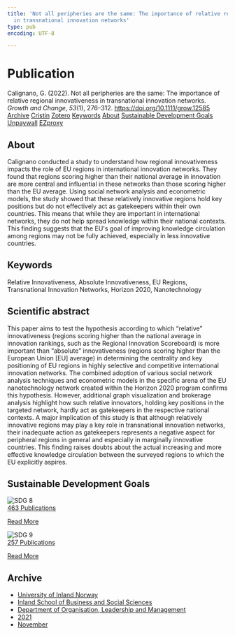 ```yaml
---
title: 'Not all peripheries are the same: The importance of relative regional innovativeness
  in transnational innovation networks'
type: pub
encoding: UTF-8

---
```

<h1>Publication</h1>
<article id="csl-bib-container-4AMUHQLX" class="csl-bib-container">
  <div class="csl-bib-body"> <div class="csl-entry">Calignano, G. (2022). Not all peripheries are the same: The importance of relative regional innovativeness in transnational innovation networks. <i>Growth and Change</i>, <i>53</i>(1), 276–312. <a href="https://doi.org/10.1111/grow.12585">https://doi.org/10.1111/grow.12585</a></div> </div>
  <div class="csl-bib-buttons">
    <a href="#taxonomy-article-4AMUHQLX" alt="archive" class="csl-bib-button">Archive</a>
    <a href="https://app.cristin.no/results/show.jsf?id=1962304" alt="Cristin" class="csl-bib-button">Cristin</a>
    <a href="http://zotero.org/groups/5881554/items/4AMUHQLX" alt="Zotero" class="csl-bib-button">Zotero</a>
    <a href="#keywords-article-4AMUHQLX" alt="keywords" class="csl-bib-button">Keywords</a>
    <a href="#about-article-4AMUHQLX" alt="about_pub" class="csl-bib-button">About</a>
    <a href="#sdg-article-4AMUHQLX" alt="sdg" class="csl-bib-button">Sustainable Development Goals</a>
    <a href="https://onlinelibrary.wiley.com/doi/pdfdirect/10.1111/grow.12585" alt="Unpaywall" class="csl-bib-button">Unpaywall</a>
    <a href="https://onlinelibrary.wiley.com/doi/pdfdirect/10.1111/grow.12585" alt="EZproxy" class="csl-bib-button">EZproxy</a>
  </div>
  <div id="csl-bib-meta-container-4AMUHQLX"></div>
</article>
<div id="csl-bib-meta-4AMUHQLX" class="csl-bib-meta">
  <article id="about-article-4AMUHQLX" class="about_pub-article">
    <h1>About</h1>
    Calignano conducted a study to understand how regional innovativeness impacts the role of EU regions in international innovation networks. They found that regions scoring higher than their national average in innovation are more central and influential in these networks than those scoring higher than the EU average. Using social network analysis and econometric models, the study showed that these relatively innovative regions hold key positions but do not effectively act as gatekeepers within their own countries. This means that while they are important in international networks, they do not help spread knowledge within their national contexts. This finding suggests that the EU's goal of improving knowledge circulation among regions may not be fully achieved, especially in less innovative countries.
  </article>
  <article id="keywords-article-4AMUHQLX" class="keywords-article">
    <h1>Keywords</h1>
    Relative Innovativeness, Absolute Innovativeness, EU Regions, Transnational Innovation Networks, Horizon 2020, Nanotechnology
  </article>
  <article id="abstract-article-4AMUHQLX" class="abstract-article">
    <h1>Scientific abstract</h1>
    This paper aims to test the hypothesis according to which “relative” innovativeness (regions scoring higher than the national average in innovation rankings, such as the Regional Innovation Scoreboard) is more important than “absolute” innovativeness (regions scoring higher than the European Union [EU] average) in determining the centrality and key positioning of EU regions in highly selective and competitive international innovation networks. The combined adoption of various social network analysis techniques and econometric models in the specific arena of the EU nanotechnology network created within the Horizon 2020 program confirms this hypothesis. However, additional graph visualization and brokerage analysis highlight how such relative innovators, holding key positions in the targeted network, hardly act as gatekeepers in the respective national contexts. A major implication of this study is that although relatively innovative regions may play a key role in transnational innovation networks, their inadequate action as gatekeepers represents a negative aspect for peripheral regions in general and especially in marginally innovative countries. This finding raises doubts about the actual increasing and more effective knowledge circulation between the surveyed regions to which the EU explicitly aspires.
  </article>
  <article id="sdg-article-4AMUHQLX" class="sdg-article">
    <h1>Sustainable Development Goals</h1>
    <div class="sdg-container"><div id="sdg8" class="sdg">
        <img src="{{< params subfolder >}}images/sdg/sdg08_en.png" class="image" alt="SDG 8">
        <div class="sdg-overlay">
          <a href="{{< params subfolder >}}en/archive/?sdg=8#archive" class="sdg-publication-count"><span>463</span> Publications</a>
          <p><a href="https://sdgs.un.org/goals/goal8" class="sdg-read-more">Read More</a></p>
        </div>
      </div> <div id="sdg9" class="sdg">
        <img src="{{< params subfolder >}}images/sdg/sdg09_en.png" class="image" alt="SDG 9">
        <div class="sdg-overlay">
          <a href="{{< params subfolder >}}en/archive/?sdg=9#archive" class="sdg-publication-count"><span>257</span> Publications</a>
          <p><a href="https://sdgs.un.org/goals/goal9" class="sdg-read-more">Read More</a></p>
        </div>
      </div></div>
  </article>
  <article id="taxonomy-article-4AMUHQLX" class="taxonomy-article">
    <h1>Archive</h1>
    <ul>
      <li><a href="{{< params subfolder >}}en/archive/?key=3DCRN523">University of Inland Norway</a></li>
      <li><a href="{{< params subfolder >}}en/archive/?key=DU8Q9LN9">Inland School of Business and Social Sciences</a></li>
      <li><a href="{{< params subfolder >}}en/archive/?key=4LUWR3ZM">Department of Organisation, Leadership and Management</a></li>
      <li><a href="{{< params subfolder >}}en/archive/?key=8VQBC64H">2021</a></li>
      <li><a href="{{< params subfolder >}}en/archive/?key=VNLRRZ6E">November</a></li>
    </ul>
  </article>
</div>
